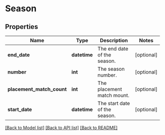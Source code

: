 # Season

## Properties
Name | Type | Description | Notes
------------ | ------------- | ------------- | -------------
**end_date** | **datetime** | The end date of the season. | [optional] 
**number** | **int** | The season number. | [optional] 
**placement_match_count** | **int** | The placement match mount. | [optional] 
**start_date** | **datetime** | The start date of the season. | [optional] 

[[Back to Model list]](../README.md#documentation-for-models) [[Back to API list]](../README.md#documentation-for-api-endpoints) [[Back to README]](../README.md)


